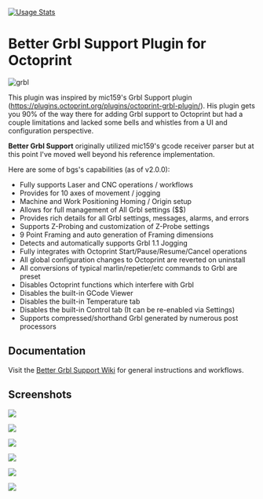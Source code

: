 [![Usage Stats](https://github.com/synman/OctoPluginStats/actions/workflows/get-data.yaml/badge.svg?branch=main)](https://synman.github.io/OctoPluginStats/#bettergrblsupportContainer)
# Better Grbl Support Plugin for Octoprint

![grbl](https://user-images.githubusercontent.com/1299716/147993411-7005d1bb-53bf-4277-9e09-5022b40ccc0b.png)

This plugin was inspired by mic159's Grbl Support plugin (https://plugins.octoprint.org/plugins/octoprint-grbl-plugin/).  His plugin gets you 90% of the way there for adding Grbl support to Octoprint but had a couple limitations and lacked some bells and whistles from a UI and configuration perspective.

**Better Grbl Support** originally utilized mic159's gcode receiver parser but at this point I've moved well beyond his reference implementation.  

Here are some of bgs's capabilities (as of v2.0.0):

* Fully supports Laser and CNC operations / workflows
* Provides for 10 axes of movement / jogging
* Machine and Work Positioning Homing / Origin setup
* Allows for full management of All Grbl settings ($$)
* Provides rich details for all Grbl settings, messages, alarms, and errors
* Supports Z-Probing and customization of Z-Probe settings
* 9 Point Framing and auto generation of Framing dimensions
* Detects and automatically supports Grbl 1.1 Jogging
* Fully integrates with Octoprint Start/Pause/Resume/Cancel operations
* All global configuration changes to Octoprint are reverted on uninstall
* All conversions of typical marlin/repetier/etc commands to Grbl are preset
* Disables Octoprint functions which interfere with Grbl
* Disables the built-in GCode Viewer
* Disables the built-in Temperature tab
* Disables the built-in Control tab (It can be re-enabled via Settings)
* Supports compressed/shorthand Grbl generated by numerous post processors

## Documentation

Visit the [Better Grbl Support Wiki](https://github.com/synman/Octoprint-Bettergrblsupport/wiki) for general instructions and workflows.

## Screenshots

![](https://user-images.githubusercontent.com/1299716/147965674-d2a203d7-dc21-4e19-bcaa-9cef05007cae.png)

![](https://user-images.githubusercontent.com/1299716/147965814-58f87eb9-4d41-4061-964e-a2517012f900.png)

![](https://user-images.githubusercontent.com/1299716/147965811-c8b890ec-7d98-4ee1-a82b-b1472a0ec933.png)

![](https://user-images.githubusercontent.com/1299716/68447249-4b266980-01ad-11ea-8712-f1bb9b45deb4.png)

![](https://user-images.githubusercontent.com/1299716/68447254-4eb9f080-01ad-11ea-925f-5ee540fae35e.png)

![](https://user-images.githubusercontent.com/1299716/147916286-cfd84110-21fd-4bed-852b-800aad2cc897.png)
